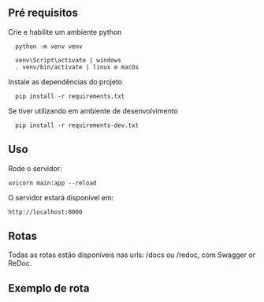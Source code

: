 ## Pré requisitos

Crie e habilite um ambiente python
```console
  python -m venv venv
```
```console
  venv\Script\activate | windows
  . venv/bin/activate | linux e macOs
```
Instale as dependências do projeto

```console
  pip install -r requirements.txt
```
Se tiver utilizando em ambiente de desenvolvimento
```console
  pip install -r requirements-dev.txt
```

## Uso

Rode o servidor:
```console
uvicorn main:app --reload
```

O servidor estará disponível em: 
```console
http://localhost:8000
```

## Rotas

Todas as rotas estão disponíveis nas urls:  /docs ou /redoc, com Swagger or ReDoc.

## Exemplo de rota

